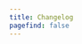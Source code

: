 ```yaml
---
title: Changelog
pagefind: false
---
```
















































































